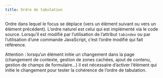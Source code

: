 ```yaml
---
title: Ordre de tabulation 
---
```


Ordre dans lequel le focus se déplace (vers un élément suivant ou vers un
élément précédent). L’ordre naturel est celui qui est implémenté via le code
source. Lorsqu’il est modifié par l’utilisation de l’attribut `tabindex` ou
par l’utilisation d’une commande JavaScript, c’est l’ordre modifié qui fait
référence.

Attention : lorsqu’un élément initie un changement dans la page (changement de
contexte, gestion de zones cachées, ajout de contenu, gestion de champs de
formulaire…) il est nécessaire d’activer l’élément qui initie le changement
pour tester la cohérence de l’ordre de tabulation.

